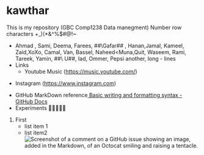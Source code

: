# kawthar
This is my  repository
(GBC Comp1238 Data manegment) Number row characters 
 +_)(*&^%$#@!~
 - Ahmad , Sami, Deema, Farees, \#\#\Gafar## , Hanan,Jamal, Kameel, Zaid,XoXo, Camal, Van, Bassel, Naheed<Muna,Quit, Waseem, Rami, Tareek, Yamin, \#\#\ U##, Iad, Ommer, Pepsi
 another,  long - lines
- Links
  - Youtube Music (https://music.youtube.com/)
* Instagram
(https://www.instagram.com)
 - GitHub MarkDown reference[ Basic writing and formatting syntax  - GitHub Docs](https://docs.github.com/en/get-started/writing-on-github/getting-started-with-writing-and-formatting-on-github/basic-writing-and-formatting-syntax)
- Experiments
🎃🙌🙌🙌🙌
1. First 
   -  list item 1
     -  list item2
![Screenshot of a comment on a GitHub issue showing an image, added in the Markdown, of an Octocat smiling and raising a tentacle.](https://myoctocat.com/assets/images/base-octocat.svg)

